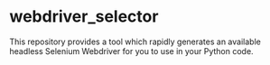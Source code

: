 # webdriver_selector
This repository provides a tool which rapidly generates an available headless Selenium Webdriver for you to use in your Python code.

